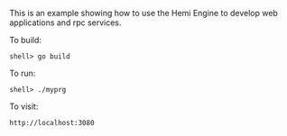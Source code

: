 This is an example showing how to use the Hemi Engine to develop web
applications and rpc services.

To build:

    shell> go build

To run:

    shell> ./myprg

To visit:

    http://localhost:3080
